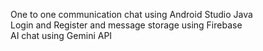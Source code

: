 One to one communication chat using Android Studio Java<br> 
Login and Register and message storage using Firebase<br>
AI chat using Gemini API<br>
